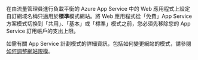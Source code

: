 在由流量管理員進行負載平衡的 Azure App Service 中的 Web 應用程式上設定自訂網域名稱只適用於**標準**模式網站。將 Web 應用程式從「免費」App Service 方案模式切換到「共用」、「基本」或「標準」模式之前，您必須先移除您的 App Service 訂用帳戶的支出上限。 

如需有關 App Service 計劃模式的詳細資訊，包括如何變更網站的模式，請參閱[如何調整網站規模](../article/app-service-web/web-sites-scale.md)。

<!--HONumber=52--> 
